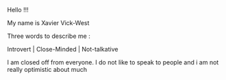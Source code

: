 Hello !!!

My name is Xavier Vick-West


Three words to describe me :

Introvert | Close-Minded | Not-talkative


I am closed off from everyone. I do not like
to speak to people and i am not really optimistic about much
